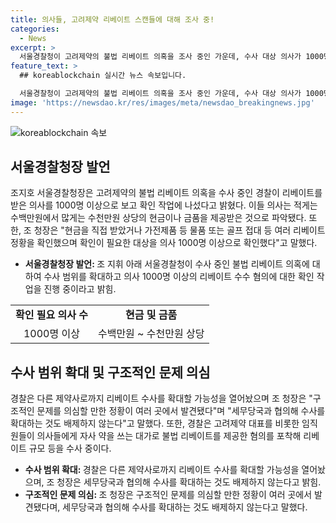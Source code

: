 ```yaml
---
title: 의사들, 고려제약 리베이트 스캔들에 대해 조사 중!
categories:
  - News
excerpt: >
  서울경찰청이 고려제약의 불법 리베이트 의혹을 조사 중인 가운데, 수사 대상 의사가 1000명 이상으로 확인됐다고 밝혔다. 조지호 서울경찰청장은 "현금 및 물품 등 다양한 리베이트 정황 확인"과 "구조적 문제 의심" 등을 언급하며 추가 수사 가능성을 시사했다. 경찰은 다른 제약사로의 수사 확대도 염두에 두고 있다. 현재까지 고려제약과 관련해 8명의 관계자 및 14명의 의사를 입건했으며, 수사는 계속되고 있다.
feature_text: >
  ## koreablockchain 실시간 뉴스 속보입니다.

  서울경찰청이 고려제약의 불법 리베이트 의혹을 조사 중인 가운데, 수사 대상 의사가 1000명 이상으로 확인됐다고 밝혔다. 조지호 서울경찰청장은 "현금 및 물품 등 다양한 리베이트 정황 확인"과 "구조적 문제 의심" 등을 언급하며 추가 수사 가능성을 시사했다. 경찰은 다른 제약사로의 수사 확대도 염두에 두고 있다. 현재까지 고려제약과 관련해 8명의 관계자 및 14명의 의사를 입건했으며, 수사는 계속되고 있다.
image: 'https://newsdao.kr/res/images/meta/newsdao_breakingnews.jpg'
---
```


<p><img src="https://newsdao.kr/res/images/meta/newsdao_breakingnews.jpg" alt="koreablockchain 속보" /></p>

<h2 data-ke-size="size26">서울경찰청장 발언</h2>

<p data-ke-size="size16">조지호 서울경찰청장은 고려제약의 불법 리베이트 의혹을 수사 중인 경찰이 리베이트를 받은 의사를 1000명 이상으로 보고 확인 작업에 나섰다고 밝혔다. 이들 의사는 적게는 수백만원에서 많게는 수천만원 상당의 현금이나 금품을 제공받은 것으로 파악됐다. 또한, 조 청장은 "현금을 직접 받았거나 가전제품 등 물품 또는 골프 접대 등 여러 리베이트 정황을 확인했으며 확인이 필요한 대상을 의사 1000명 이상으로 확인했다"고 말했다.</p>

<ul>
<li><b>서울경찰청장 발언: </b>조 지휘 아래 서울경찰청이 수사 중인 불법 리베이트 의혹에 대하여 수사 범위를 확대하고 의사 1000명 이상의 리베이트 수수 혐의에 대한 확인 작업을 진행 중이라고 밝힘.</li>
</ul>

<table>
<tbody>
<tr>
<td style="text-align: center; height: 17px;"><b>확인 필요 의사 수</b></td>
<td style="text-align: center; height: 17px;"><b>현금 및 금품</b></td>
</tr>
<tr>
<td style="text-align: center; height: 17px;">1000명 이상</td>
<td style="text-align: center; height: 17px;">수백만원 ~ 수천만원 상당</td>
</tr>
</tbody>
</table>

<h2 data-ke-size="size26">수사 범위 확대 및 구조적인 문제 의심</h2>

<p data-ke-size="size16">경찰은 다른 제약사로까지 리베이트 수사를 확대할 가능성을 열어놨으며 조 청장은 "구조적인 문제를 의심할 만한 정황이 여러 곳에서 발견됐다"며 "세무당국과 협의해 수사를 확대하는 것도 배제하지 않는다"고 말했다. 또한, 경찰은 고려제약 대표를 비롯한 임직원들이 의사들에게 자사 약을 쓰는 대가로 불법 리베이트를 제공한 혐의를 포착해 리베이트 규모 등을 수사 중이다.</p>

<ul>
<li><b>수사 범위 확대: </b>경찰은 다른 제약사로까지 리베이트 수사를 확대할 가능성을 열어놨으며, 조 청장은 세무당국과 협의해 수사를 확대하는 것도 배제하지 않는다고 밝힘.</li>
<li><b>구조적인 문제 의심: </b>조 청장은 구조적인 문제를 의심할 만한 정황이 여러 곳에서 발견됐다며, 세무당국과 협의해 수사를 확대하는 것도 배제하지 않는다고 말했다.</li>
</ul>

